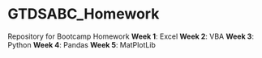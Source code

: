 # GTDSABC_Homework
Repository for Bootcamp Homework
**Week 1**: Excel
**Week 2**: VBA
**Week 3**: Python
**Week 4**: Pandas
**Week 5**: MatPlotLib
